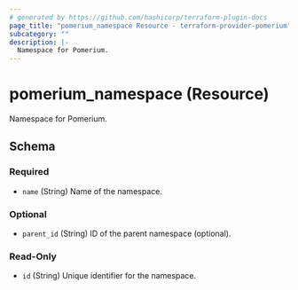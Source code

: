 ```yaml
---
# generated by https://github.com/hashicorp/terraform-plugin-docs
page_title: "pomerium_namespace Resource - terraform-provider-pomerium"
subcategory: ""
description: |-
  Namespace for Pomerium.
---
```


# pomerium_namespace (Resource)

Namespace for Pomerium.



<!-- schema generated by tfplugindocs -->
## Schema

### Required

- `name` (String) Name of the namespace.

### Optional

- `parent_id` (String) ID of the parent namespace (optional).

### Read-Only

- `id` (String) Unique identifier for the namespace.
